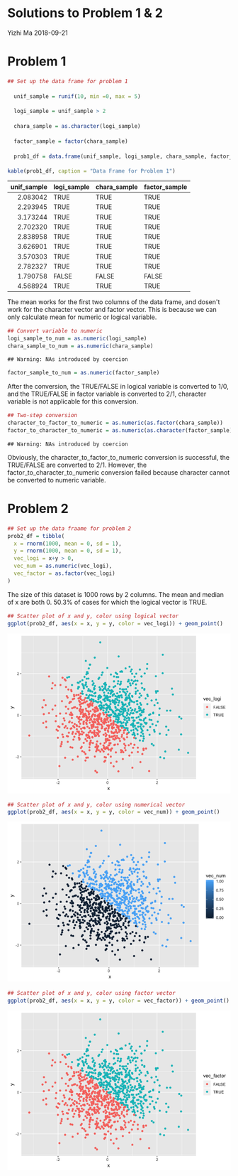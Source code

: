 Solutions to Problem 1 & 2
================
Yizhi Ma
2018-09-21

Problem 1
=========

``` r
## Set up the data frame for problem 1

  unif_sample = runif(10, min =0, max = 5)

  logi_sample = unif_sample > 2
  
  chara_sample = as.character(logi_sample)
  
  factor_sample = factor(chara_sample)

  prob1_df = data.frame(unif_sample, logi_sample, chara_sample, factor_sample)
  
kable(prob1_df, caption = "Data Frame for Problem 1")
```

|  unif\_sample| logi\_sample | chara\_sample | factor\_sample |
|-------------:|:-------------|:--------------|:---------------|
|      2.083042| TRUE         | TRUE          | TRUE           |
|      2.293945| TRUE         | TRUE          | TRUE           |
|      3.173244| TRUE         | TRUE          | TRUE           |
|      2.702320| TRUE         | TRUE          | TRUE           |
|      2.838958| TRUE         | TRUE          | TRUE           |
|      3.626901| TRUE         | TRUE          | TRUE           |
|      3.570303| TRUE         | TRUE          | TRUE           |
|      2.782327| TRUE         | TRUE          | TRUE           |
|      1.790758| FALSE        | FALSE         | FALSE          |
|      4.568924| TRUE         | TRUE          | TRUE           |

The mean works for the first two columns of the data frame, and dosen't work for the character vector and factor vector. This is because we can only calculate mean for numeric or logical variable.

``` r
## Convert variable to numeric
logi_sample_to_num = as.numeric(logi_sample)  
chara_sample_to_num = as.numeric(chara_sample)  
```

    ## Warning: NAs introduced by coercion

``` r
factor_sample_to_num = as.numeric(factor_sample)  
```

After the conversion, the TRUE/FALSE in logical variable is converted to 1/0, and the TRUE/FALSE in factor variable is converted to 2/1, character variable is not applicable for this conversion.

``` r
## Two-step conversion
character_to_factor_to_numeric = as.numeric(as.factor(chara_sample))
factor_to_character_to_numeric = as.numeric(as.character(factor_sample))
```

    ## Warning: NAs introduced by coercion

Obviously, the character\_to\_factor\_to\_numeric conversion is successful, the TRUE/FALSE are converted to 2/1. However, the factor\_to\_character\_to\_numeric conversion failed because character cannot be converted to numeric variable.

Problem 2
=========

``` r
## Set up the data fraame for problem 2
prob2_df = tibble(
  x = rnorm(1000, mean = 0, sd = 1),
  y = rnorm(1000, mean = 0, sd = 1),    
  vec_logi = x+y > 0,
  vec_num = as.numeric(vec_logi),
  vec_factor = as.factor(vec_logi)
)
```

The size of this dataset is 1000 rows by 2 columns.
The mean and median of x are both 0.
50.3% of cases for which the logical vector is TRUE.

``` r
## Scatter plot of x and y, color using logical vector
ggplot(prob2_df, aes(x = x, y = y, color = vec_logi)) + geom_point()
```

![](p8105_hw1_ym2715_files/figure-markdown_github/unnamed-chunk-6-1.png)

``` r
## Scatter plot of x and y, color using numerical vector
ggplot(prob2_df, aes(x = x, y = y, color = vec_num)) + geom_point()
```

![](p8105_hw1_ym2715_files/figure-markdown_github/unnamed-chunk-6-2.png)

``` r
## Scatter plot of x and y, color using factor vector
ggplot(prob2_df, aes(x = x, y = y, color = vec_factor)) + geom_point()
```

![](p8105_hw1_ym2715_files/figure-markdown_github/unnamed-chunk-6-3.png)
